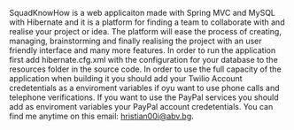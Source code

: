 SquadKnowHow is a web applicaiton made with Spring MVC and MySQL with Hibernate and it is a platform for finding a team to collaborate with and realise your project or idea. The platform will ease the process of creating, managing, brainstorming and finally realising the project with an user friendly interface and many more features. In order to run the application first add hibernate.cfg.xml with the configuration for your database to the resources folder in the source code. In order to use the full capacity of the application when building it you should add your Twilio Account credetentials as a enviroment variables if oyu want to use phone calls and telephone verifications. If you want to use the PayPal services you should add as enviroment variables your PayPal account credetentials. You can find me anytime on this email: hristian00i@abv.bg.
